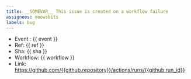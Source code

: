 ```yaml
---
title: __SOMEVAR__ This issue is created on a workflow failure
assignees: meowsbits
labels: bug
---
```


- Event : {{ event }}
- Ref: {{ ref }}
- Sha: {{ sha }}
- Workflow: {{ workflow }}
- Link: https://github.com/{{github.repository}}/actions/runs/{{github.run_id}}